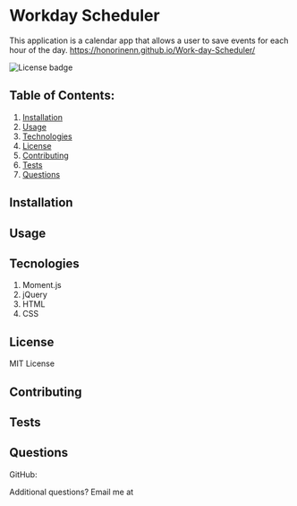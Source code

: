 
# Workday Scheduler 

This application is a calendar app that allows a user to save events for each hour of the day.
 https://honorinenn.github.io/Work-day-Scheduler/

![License badge](https://img.shields.io/badge/license-MIT-builtinModules.svg)
     
## Table of Contents:
1. [Installation](#installation)
2. [Usage](#usage)
3. [Technologies](#technologies)
4. [License](#license)
5. [Contributing](#contributing)
6. [Tests](#tests)
7. [Questions](#questions)

## Installation


## Usage


## Tecnologies
1. Moment.js
2. jQuery
3. HTML
4. CSS


## License
MIT License

## Contributing


## Tests


## Questions
GitHub: [](https://github.com/)

Additional questions? Email me at 
   
